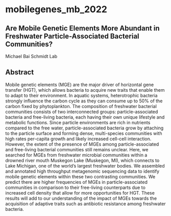 # mobilegenes_mb_2022

## Are Mobile Genetic Elements More Abundant in Freshwater Particle-Associated Bacterial Communities?
Michael Bai
Schmidt Lab

## Abstract
Mobile genetic elements (MGE) are the major driver of horizontal gene transfer (HGT), which allows bacteria to acquire new traits that enable them to adapt to their environment. In aquatic systems, heterotrophic bacteria strongly influence  the carbon cycle as they can consume up to 50% of the carbon fixed by phytoplankton. The composition of freshwater bacterial communities consists of two interconnected groups: particle-associated bacteria and free-living bacteria, each having their own unique lifestyle and metabolic functions. Since particle environments are rich in nutrients compared to the free water, particle-associated bacteria grow by attaching to the particle surface and forming dense, multi-species communities with high rates per-capita growth and likely increased cell-cell interaction. However, the extent of the presence of MGEs among particle-associated and free-living bacterial communities still remains unclear. Here, we searched for MGEs from freshwater microbial communities within a drowned river mouth Muskegon Lake (Muskegon, MI), which connects to Lake Michigan, one of the world’s largest freshwater bodies. We assembled and annotated high throughput metagenomic sequencing data to identify mobile genetic elements within these two contrasting communities. We predict there are higher frequencies of MGEs in particle-associated communities in comparison to their free-living counterparts due to increased cell density that allow for more opportunities for HGT. These results will add to our understanding of the impact of MGEs towards the acquisition of adaptive traits such as antibiotic resistance among freshwater bacteria.
